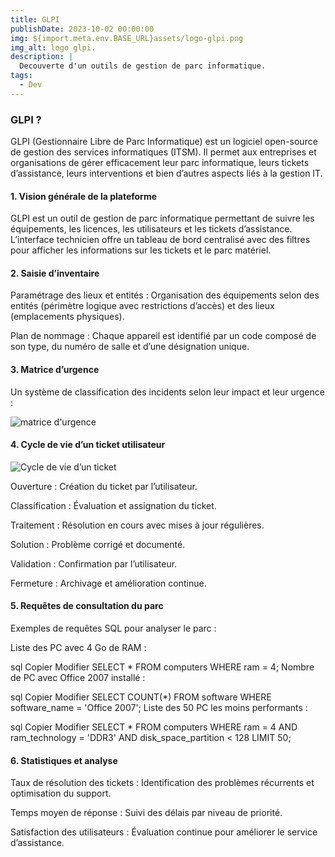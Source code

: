 ```yaml
---
title: GLPI
publishDate: 2023-10-02 00:00:00
img: ${import.meta.env.BASE_URL}assets/logo-glpi.png
img_alt: logo glpi.
description: |
  Decouverte d'un outils de gestion de parc informatique.
tags:
  - Dev
---
```


### GLPI ?
GLPI (Gestionnaire Libre de Parc Informatique) est un logiciel open-source de gestion des services informatiques (ITSM). Il permet aux entreprises et organisations de gérer efficacement leur parc informatique, leurs tickets d’assistance, leurs interventions et bien d’autres aspects liés à la gestion IT.


#### 1. Vision générale de la plateforme
GLPI est un outil de gestion de parc informatique permettant de suivre les équipements, les licences, les utilisateurs et les tickets d’assistance. L’interface technicien offre un tableau de bord centralisé avec des filtres pour afficher les informations sur les tickets et le parc matériel.

#### 2. Saisie d’inventaire
Paramétrage des lieux et entités : Organisation des équipements selon des entités (périmètre logique avec restrictions d’accès) et des lieux (emplacements physiques).

Plan de nommage : Chaque appareil est identifié par un code composé de son type, du numéro de salle et d’une désignation unique.

#### 3. Matrice d’urgence
Un système de classification des incidents selon leur impact et leur urgence :

![matrice d'urgence](.../assets/Matrice_urgence_GLPI.png)


#### 4. Cycle de vie d’un ticket utilisateur

![Cycle de vie d’un ticket](/assets/cycle_vie_tickets.png)

Ouverture : Création du ticket par l’utilisateur.

Classification : Évaluation et assignation du ticket.

Traitement : Résolution en cours avec mises à jour régulières.

Solution : Problème corrigé et documenté.

Validation : Confirmation par l’utilisateur.

Fermeture : Archivage et amélioration continue.

#### 5. Requêtes de consultation du parc
Exemples de requêtes SQL pour analyser le parc :

Liste des PC avec 4 Go de RAM :

sql
Copier
Modifier
SELECT * FROM computers WHERE ram = 4;
Nombre de PC avec Office 2007 installé :

sql
Copier
Modifier
SELECT COUNT(*) FROM software WHERE software_name = 'Office 2007';
Liste des 50 PC les moins performants :

sql
Copier
Modifier
SELECT * FROM computers WHERE ram = 4 AND ram_technology = 'DDR3' AND disk_space_partition < 128 LIMIT 50;
#### 6. Statistiques et analyse
Taux de résolution des tickets : Identification des problèmes récurrents et optimisation du support.

Temps moyen de réponse : Suivi des délais par niveau de priorité.

Satisfaction des utilisateurs : Évaluation continue pour améliorer le service d’assistance.

